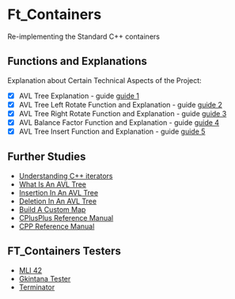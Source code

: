 # Ft_Containers
 Re-implementing the Standard C++ containers


## Functions and Explanations

Explanation about Certain Technical Aspects of the Project:

- [X] AVL Tree Explanation - guide [guide 1](https://github.com/ChineduGboof/Ft_Containers/blob/main/Notes/AVL_Tree_Explanation.md "AVL Tree Explanation")
- [X] AVL Tree Left Rotate Function and Explanation  - guide [guide 2](https://github.com/ChineduGboof/Ft_Containers/blob/main/Notes/AVL_Left_Rotate_function.md "AVL Tree Left Rotate Function and Explanation")
- [X] AVL Tree Right Rotate Function and Explanation  - guide [guide 3](https://github.com/ChineduGboof/Ft_Containers/blob/main/Notes/AVL_Right_Rotate_function.md "AVL Tree Right Rotate Function and Explanation")
- [X] AVL Balance Factor Function and Explanation  - guide [guide 4](https://github.com/ChineduGboof/Ft_Containers/blob/main/Notes/AVL_Balance_Factor.md "AVL Balance Factor Function and Explanation")
- [X] AVL Tree Insert Function and Explanation  - guide [guide 5](https://github.com/ChineduGboof/Ft_Containers/blob/main/Notes/AVL_Insert_function.md "AVL Tree Insert Function and Explanation")

## Further Studies
- [Understanding C++ iterators](https://medium.com/@joao_vaz/c-iterators-and-implementing-your-own-custom-one-a-primer-72f1506e5d71)
- [What Is An AVL Tree](https://www.geeksforgeeks.org/what-is-avl-tree-avl-tree-meaning/)
- [Insertion In An AVL Tree](https://www.geeksforgeeks.org/insertion-in-an-avl-tree/)
- [Deletion In An AVL Tree](https://www.geeksforgeeks.org/deletion-in-an-avl-tree/)
- [Build A Custom Map](https://www.geeksforgeeks.org/build-a-custom-map-using-header-file-in-c/)
- [CPlusPlus Reference Manual](https://cplusplus.com/reference/)
- [CPP Reference Manual](https://en.cppreference.com/w/)

## FT_Containers Testers

- [MLI 42](https://github.com/mli42/containers_test)
- [Gkintana Tester](https://github.com/gkintana/42-ft_containers_tester)
- [Terminator](https://github.com/Mikastiv/ft_containers-terminator)


